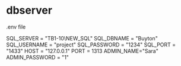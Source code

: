 # dbserver

.env file

SQL_SERVER =  "TB1-10\NEW_SQL"
SQL_DBNAME = "Buyton"
SQL_USERNAME = "project"
SQL_PASSWORD = "1234"
SQL_PORT = "1433"
HOST = "127.0.0.1"
PORT = 1313
ADMIN_NAME="Sara"
ADMIN_PASSWORD = "1"
